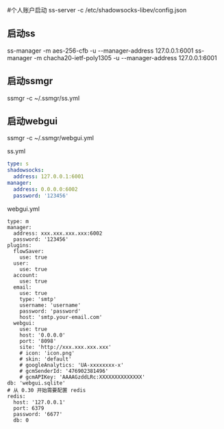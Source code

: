 #个人账户启动
ss-server -c /etc/shadowsocks-libev/config.json
## 启动ss
ss-manager -m aes-256-cfb -u --manager-address 127.0.0.1:6001
ss-manager -m chacha20-ietf-poly1305 -u --manager-address 127.0.0.1:6001

## 启动ssmgr
ssmgr -c ~/.ssmgr/ss.yml
## 启动webgui
ssmgr -c ~/.ssmgr/webgui.yml


ss.yml
```yml
type: s
shadowsocks:
  address: 127.0.0.1:6001
manager:
  address: 0.0.0.0:6002
  password: '123456'
```
webgui.yml
```
type: m
manager:
  address: xxx.xxx.xxx.xxx:6002
  password: '123456'
plugins:
  flowSaver:
    use: true
  user:
    use: true
  account:
    use: true
  email:
    use: true
    type: 'smtp'
    username: 'username'
    password: 'password'
    host: 'smtp.your-email.com'
  webgui:
    use: true
    host: '0.0.0.0'
    port: '8098'
    site: 'http://xxx.xxx.xxx.xxx'
    # icon: 'icon.png'
    # skin: 'default'
    # googleAnalytics: 'UA-xxxxxxxx-x'
    # gcmSenderId: '476902381496'
    # gcmAPIKey: 'AAAAGzddLRc:XXXXXXXXXXXXXX'
db: 'webgui.sqlite'
# 从 0.30 开始需要配置 redis
redis:
  host: '127.0.0.1'
  port: 6379
  password: '6677'
  db: 0
```